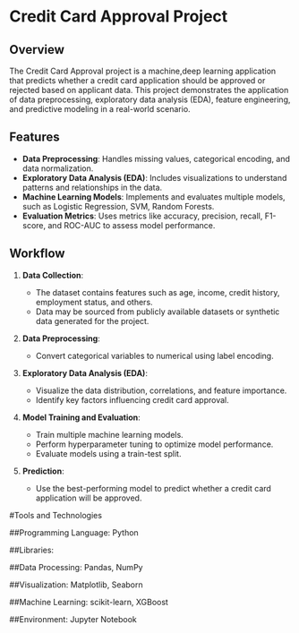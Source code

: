 # Credit Card Approval Project

## Overview
The Credit Card Approval project is a machine,deep learning application that predicts whether a credit card application should be approved or rejected based on applicant data. This project demonstrates the application of data preprocessing, exploratory data analysis (EDA), feature engineering, and predictive modeling in a real-world scenario.

## Features
- **Data Preprocessing**: Handles missing values, categorical encoding, and data normalization.
- **Exploratory Data Analysis (EDA)**: Includes visualizations to understand patterns and relationships in the data.
- **Machine Learning Models**: Implements and evaluates multiple models, such as Logistic Regression, SVM, Random Forests.
- **Evaluation Metrics**: Uses metrics like accuracy, precision, recall, F1-score, and ROC-AUC to assess model performance.

## Workflow
1. **Data Collection**:
   - The dataset contains features such as age, income, credit history, employment status, and others.
   - Data may be sourced from publicly available datasets or synthetic data generated for the project.

2. **Data Preprocessing**:
   - Convert categorical variables to numerical using label encoding.

3. **Exploratory Data Analysis (EDA)**:
   - Visualize the data distribution, correlations, and feature importance.
   - Identify key factors influencing credit card approval.

4. **Model Training and Evaluation**:
   - Train multiple machine learning models.
   - Perform hyperparameter tuning to optimize model performance.
   - Evaluate models using a train-test split.

5. **Prediction**:
   - Use the best-performing model to predict whether a credit card application will be approved.

#Tools and Technologies

##Programming Language: 
Python

##Libraries:

##Data Processing: Pandas, NumPy

##Visualization:
Matplotlib, Seaborn

##Machine Learning: scikit-learn, XGBoost

##Environment: Jupyter Notebook 
